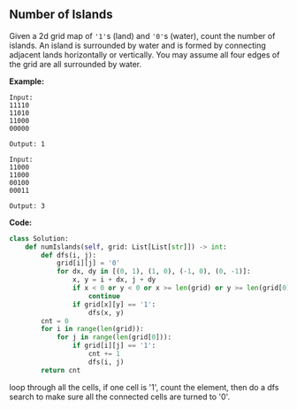 ## Number of Islands
Given a 2d grid map of `'1'`s (land) and `'0'`s (water), count the number of islands. An island is surrounded by water and is formed by connecting adjacent lands horizontally or vertically. You may assume all four edges of the grid are all surrounded by water.

**Example:**

```
Input:
11110
11010
11000
00000

Output: 1
```
```
Input:
11000
11000
00100
00011

Output: 3
```

**Code:**

```python
class Solution:
    def numIslands(self, grid: List[List[str]]) -> int:
        def dfs(i, j):
            grid[i][j] = '0'
            for dx, dy in [(0, 1), (1, 0), (-1, 0), (0, -1)]:
                x, y = i + dx, j + dy
                if x < 0 or y < 0 or x >= len(grid) or y >= len(grid[0]):
                    continue
                if grid[x][y] == '1':
                    dfs(x, y)
        cnt = 0
        for i in range(len(grid)):
            for j in range(len(grid[0])):
                if grid[i][j] == '1':
                    cnt += 1
                    dfs(i, j)
        return cnt
```
loop through all the cells, if one cell is '1', count the element, then do a dfs search to make sure all the connected cells are turned to '0'.

